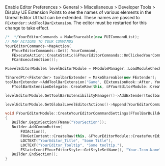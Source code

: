 Enable Editor Preferences > General > Miscellaneous > Developer Tools > Display UE Extension Points to see the names of various elements in the Unreal Editor UI that can be extended.
These names are passed to `FExtender::AddToolBarExtension`.
The editor must be restarted for this change to take effect.


```c++
/*  */YourEditorCommands = MakeShareable(new FUICommandList);
// MAP ACTIONS TO YOUR COMMANDS
YourEditorCommands->MapAction(
   FYourEditorCommands::Get().YourCommand,
   FExecuteAction::CreateStatic(&FYourEditorCommands::OnClickedYourCommand),
   FCanExecuteAction());

FLevelEditorModule& levelEditorModule = FModuleManager::LoadModuleChecked<FLevelEditorModule>("LevelEditor");

TSharedPtr<FExtender> toolbarExtender = MakeShareable(new FExtender);
toolbarExtender->AddToolBarExtension("Game", EExtensionHook::After, YourEditorCommands,
   FToolBarExtensionDelegate::CreateRaw(this, &FYourEditorModule::CreateYourEditorCommmandSettings));

levelEditorModule.GetToolBarExtensibilityManager()->AddExtender(toolbarExtender);

levelEditorModule.GetGlobalLevelEditorActions()->Append(YourEditorCommands.ToSharedRef());

void FYourEditorModule::CreateYourEditorCommmandSettings(FToolBarBuilder& Builder)
{
   Builder.BeginSection(FName("YourSection"));
   Builder.AddComboButton(
       FUIAction(),
       FOnGetContent::CreateRaw(this, &FYourEditorModule::CreateYourEditorCommmandWidget),
       LOCTEXT("YourEditor_Title", "Some Title"),
       LOCTEXT("YourEditor_Tooltip", "Some tooltip."),
       FSlateIcon(FYourEditorStyle::GetStyleSetName(), "Your.Icon.Name"));
   Builder.EndSection();
}
```
